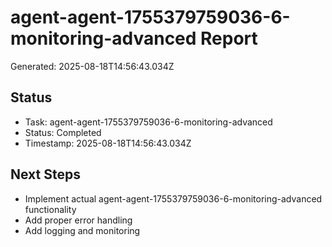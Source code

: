 # agent-agent-1755379759036-6-monitoring-advanced Report

Generated: 2025-08-18T14:56:43.034Z

## Status
- Task: agent-agent-1755379759036-6-monitoring-advanced
- Status: Completed
- Timestamp: 2025-08-18T14:56:43.034Z

## Next Steps
- Implement actual agent-agent-1755379759036-6-monitoring-advanced functionality
- Add proper error handling
- Add logging and monitoring
